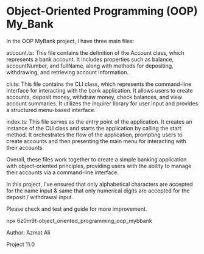 # Object-Oriented Programming (OOP) My_Bank

In the OOP MyBank project, I have three main files:

account.ts: This file contains the definition of the Account class, which represents a bank account. It includes properties such as balance, accountNumber, and fullName, along with methods for depositing, withdrawing, and retrieving account information.

cli.ts: This file contains the CLI class, which represents the command-line interface for interacting with the bank application. It allows users to create accounts, deposit money, withdraw money, check balances, and view account summaries. It utilizes the inquirer library for user input and provides a structured menu-based interface.

index.ts: This file serves as the entry point of the application. It creates an instance of the CLI class and starts the application by calling the start method. It orchestrates the flow of the application, prompting users to create accounts and then presenting the main menu for interacting with their accounts.

Overall, these files work together to create a simple banking application with object-oriented principles, providing users with the ability to manage their accounts via a command-line interface.

In this project, I've ensured that only alphabetical characters are accepted for the name input & same that only numerical digits are accepted for the deposit / withdrawal input.

Please check and test and guide for more improvement.

npx 6z0m9t-object_oriented_programming_oop_mybbank

Author: Azmat Ali

Project 11.0
